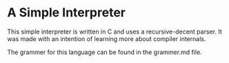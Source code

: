 # A Simple Interpreter

This simple interpreter is written in C and uses a recursive-decent parser. It was made with an intention of learning more about compiler internals.

The grammer for this language can be found in the grammer.md file.
